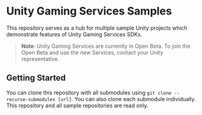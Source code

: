 # Unity Gaming Services Samples

This repository serves as a hub for multiple sample Unity projects which demonstrate features of Unity Gaming Services SDKs.

> **Note**: Unity Gaming Services are currently in Open Beta. To join the Open Beta and use the new Services, contact your Unity representative.

## Getting Started

You can clone this repository with all submodules using `git clone --recurse-submodules [url]`. You can also clone each submodule individually. This repository and all sample repositories are read only.
